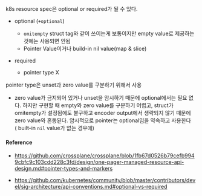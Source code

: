 k8s resource spec은 optional or required가 될 수 있다.
- optional (`+optional`)
	- `omitempty` struct tag와 같이 쓰이는게 보통이지만 empty value로 제공하는 것에는 사용되면 안됨
	- Pointer Value이거나 build-in nil value(map & slice)
	
- required
	- pointer type X

pointer type은 unset과 zero value를 구분하기 위해서 사용
- zero value가 금지되어 있거나 unset을 암시하기 때문에 optional에서는 필요 없다. 하지만 구현할 때 empty와 zero value를 구분하기 어렵고, struct가 omitempty가 설정됨에도 불구하고 encoder output에서 생략되지 않기 때문에 zero value와 혼동된다. 암시적으로 pointer는 optional임을 약속하고 사용한다 ( built-in `nil` value가 없는 경우에)

#### Reference
- https://github.com/crossplane/crossplane/blob/1fb67d0526b79cefb9949cbfc9c103cdd228c3fd/design/one-pager-managed-resource-api-design.md#pointer-types-and-markers

- https://github.com/kubernetes/community/blob/master/contributors/devel/sig-architecture/api-conventions.md#optional-vs-required
